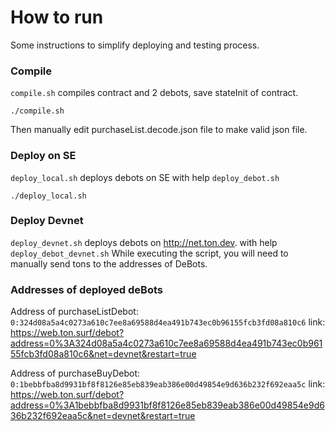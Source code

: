 # How to run
Some instructions to simplify deploying and testing process.

### Compile
`compile.sh` compiles contract and 2 debots, save stateInit of contract.
```
./compile.sh
```
Then manually edit purchaseList.decode.json file to make valid json file.

### Deploy on SE
`deploy_local.sh` deploys debots on SE with help `deploy_debot.sh`
```
./deploy_local.sh
```

### Deploy Devnet
`deploy_devnet.sh` deploys debots on http://net.ton.dev. with help `deploy_debot_devnet.sh`
While executing the script, you will need to manually send tons to the addresses of DeBots.

### Addresses of deployed deBots
Address of purchaseListDebot:
`0:324d08a5a4c0273a610c7ee8a69588d4ea491b743ec0b96155fcb3fd08a810c6`
link: https://web.ton.surf/debot?address=0%3A324d08a5a4c0273a610c7ee8a69588d4ea491b743ec0b96155fcb3fd08a810c6&net=devnet&restart=true

Address of purchaseBuyDebot:
`0:1bebbfba8d9931bf8f8126e85eb839eab386e00d49854e9d636b232f692eaa5c`
link: https://web.ton.surf/debot?address=0%3A1bebbfba8d9931bf8f8126e85eb839eab386e00d49854e9d636b232f692eaa5c&net=devnet&restart=true